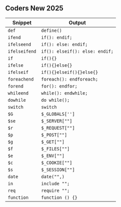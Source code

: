 ## Coders New 2025
| Snippet       | Output                        |
|---------------|-------------------------------|
| `def`         | `define()`                    |
| `ifend`       | `if(): endif;`                |
| `ifelseend`   | `if(): else: endif;`          |
| `ifelseifend` | `if(): elseif(): else: endif;`|
| `if`          | `if(){}`                      |
| `ifelse`      | `if(){}else{}`                |
| `ifelseif`    | `if(){}elseif(){}else{}`      |
| `foreachend`  |`foreach(): endforeach;`       |
| `forend`      |`for(): endfor;`               |
| `whileend`    |`while(): endwhile;`           |
| `dowhile`     |`do while();`                  |
| `switch`      |`switch`                       |
| `$G`           |`$_GLOBALS['']`                |
| `$se`          |`$_SERVER[""]`                 |
| `$r`           |`$_REQUEST[""]`                |
| `$p`           |`$_POST[""]`                   |
| `$g`           |`$_GET[""]`                    |
| `$f`           |`$_FILES[""]`                  |
| `$e`           |`$_ENV[""]`                    |
| `$c`           |`$_COOKIE[""]`                 |
| `$s`           |`$_SESSION[""]`                |
| `date`        |`date("",)`                    |
| `in`          |`include "";`                  |
| `req`         |`require "";`                  |
| `function`    |`function () {}`               |

